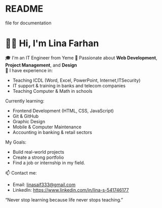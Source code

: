 # README
file for documentation 

# 👩‍💻 Hi, I'm Lina Farhan

🎓 I'm an IT Engineer from Yeme 
💼 Passionate about **Web Development**, **Project Management**, and **Design**  
📘 I have experience in:  
- Teaching ICDL (Word, Excel, PowerPoint, Internet,ITSecurity)  
- IT support & training in banks and telecom companies  
- Teaching Computer & Math in schools  

Currently learning:  
- Frontend Development (HTML, CSS, JavaScript)  
- Git & GitHub  
- Graphic Design  
- Mobile & Computer Maintenance  
- Accounting in banking & retail sectors  

 My Goals:  
- Build real-world projects  
- Create a strong portfolio  
- Find a job or internship in my field.  

📫 Contact me:  
- Email: linasaif333@gmail.com  
- LinkedIn:
https://www.linkedin.com/in/lina-s-541746177

 “Never stop learning because life never stops teaching.”

